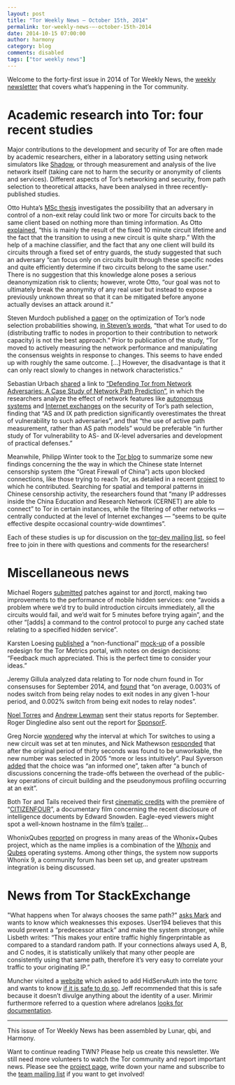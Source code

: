 ```yaml
---
layout: post
title: "Tor Weekly News — October 15th, 2014"
permalink: tor-weekly-news-—-october-15th-2014
date: 2014-10-15 07:00:00
author: harmony
category: blog
comments: disabled
tags: ["tor weekly news"]
---
```


Welcome to the forty-first issue in 2014 of Tor Weekly News, the [weekly newsletter](https://lists.torproject.org/cgi-bin/mailman/listinfo/tor-news) that covers what’s happening in the Tor community.

Academic research into Tor: four recent studies
===============================================

Major contributions to the development and security of Tor are often made by academic researchers, either in a laboratory setting using network simulators like [Shadow](https://shadow.github.io/), or through measurement and analysis of the live network itself (taking care not to harm the security or anonymity of clients and services). Different aspects of Tor’s networking and security, from path selection to theoretical attacks, have been analysed in three recently-published studies.

Otto Huhta’s [MSc thesis](http://www0.cs.ucl.ac.uk/staff/G.Danezis/students/Huhta14-UCL-Msc.pdf) investigates the possibility that an adversary in control of a non-exit relay could link two or more Tor circuits back to the same client based on nothing more than timing information. As Otto [explained](https://lists.torproject.org/pipermail/tor-dev/2014-September/007517.html), “this is mainly the result of the fixed 10 minute circuit lifetime and the fact that the transition to using a new circuit is quite sharp.” With the help of a machine classifier, and the fact that any one client will build its circuits through a fixed set of entry guards, the study suggested that such an adversary “can focus only on circuits built through these specific nodes and quite efficiently determine if two circuits belong to the same user.” There is no suggestion that this knowledge alone poses a serious deanonymization risk to clients; however, wrote Otto, “our goal was not to ultimately break the anonymity of any real user but instead to expose a previously unknown threat so that it can be mitigated before anyone actually devises an attack around it.”

Steven Murdoch published a [paper](http://www.cl.cam.ac.uk/~sjm217/papers/#pub-el14optimising) on the optimization of Tor’s node selection probabilities showing, [in Steven’s words](https://lists.torproject.org/pipermail/tor-dev/2014-October/007601.html), “that what Tor used to do (distributing traffic to nodes in proportion to their contribution to network capacity) is not the best approach.” Prior to publication of the study, “Tor moved to actively measuring the network performance and manipulating the consensus weights in response to changes. This seems to have ended up with roughly the same outcome. […] However, the disadvantage is that it can only react slowly to changes in network characteristics.”

Sebastian Urbach [shared](https://lists.torproject.org/pipermail/tor-relays/2014-October/005434.html) a link to [“Defending Tor from Network Adversaries: A Case Study of Network Path Prediction”](http://arxiv.org/pdf/1410.1823v1.pdf), in which the researchers analyze the effect of network features like [autonomous systems](https://en.wikipedia.org/wiki/Autonomous_System_%28Internet%29) and [Internet exchanges](https://en.wikipedia.org/wiki/Internet_exchange_point) on the security of Tor’s path selection, finding that “AS and IX path prediction significantly overestimates the threat of vulnerability to such adversaries”, and that “the use of active path measurement, rather than AS path models” would be preferable “in further study of Tor vulnerability to AS- and IX-level adversaries and development of practical defenses.”

Meanwhile, Philipp Winter took to the [Tor blog](https://blog.torproject.org/blog/closer-look-great-firewall-china) to summarize some new findings concerning the the way in which the Chinese state Internet censorship system (the “Great Firewall of China”) acts upon blocked connections, like those trying to reach Tor, as detailed in a recent [project](http://www.cs.unm.edu/~royaen/gfw/) to which he contributed. Searching for spatial and temporal patterns in Chinese censorship activity, the researchers found that “many IP addresses inside the China Education and Research Network (CERNET) are able to connect” to Tor in certain instances, while the filtering of other networks — centrally conducted at the level of Internet exchanges — “seems to be quite effective despite occasional country-wide downtimes”.

Each of these studies is up for discussion on the [tor-dev mailing list](https://lists.torproject.org/cgi-bin/mailman/listinfo/tor-dev), so feel free to join in there with questions and comments for the researchers!

Miscellaneous news
==================

Michael Rogers [submitted](https://lists.torproject.org/pipermail/tor-dev/2014-October/007590.html) patches against tor and jtorctl, making two improvements to the performance of mobile hidden services: one “avoids a problem where we’d try to build introduction circuits immediately, all the circuits would fail, and we’d wait for 5 minutes before trying again”, and the other “[adds] a command to the control protocol to purge any cached state relating to a specified hidden service”.

Karsten Loesing [published](https://lists.torproject.org/pipermail/tor-dev/2014-October/007605.html) a “non-functional” [mock-up](https://kloesing.github.io/metrics-2.0/) of a possible redesign for the Tor Metrics portal, with notes on design decisions: “Feedback much appreciated. This is the perfect time to consider your ideas.”

Jeremy Gillula analyzed data relating to Tor node churn found in Tor consensuses for September 2014, and [found](https://lists.torproject.org/pipermail/tor-talk/2014-October/035207.html) that “on average, 0.003% of nodes switch from being relay nodes to exit nodes in any given 1-hour period, and 0.002% switch from being exit nodes to relay nodes”.

[Noel Torres](https://lists.torproject.org/pipermail/tor-reports/2014-October/000674.html) and [Andrew Lewman](https://lists.torproject.org/pipermail/tor-reports/2014-October/000676.html) sent their status reports for September. Roger Dingledine also sent out the report for [SponsorF](https://lists.torproject.org/pipermail/tor-reports/2014-October/000675.html).

Greg Norcie [wondered](https://lists.torproject.org/pipermail/tor-talk/2014-October/035212.html) why the interval at which Tor switches to using a new circuit was set at ten minutes, and Nick Mathewson [responded](https://lists.torproject.org/pipermail/tor-talk/2014-October/035213.html) that after the original period of thirty seconds was found to be unworkable, the new number was selected in 2005 “more or less intuitively”. Paul Syverson [added](https://lists.torproject.org/pipermail/tor-talk/2014-October/035217.html) that the choice was “an informed one”, taken after “a bunch of discussions concerning the trade-offs between the overhead of the public-key operations of circuit building and the pseudonymous profiling occurring at an exit”.

Both Tor and Tails received their first [cinematic credits](https://twitter.com/postessive/status/520956478287777792) with the première of “[CITIZENFOUR](https://citizenfourfilm.com/)”, a documentary film concerning the recent disclosure of intelligence documents by Edward Snowden. Eagle-eyed viewers might spot a well-known hostname in the film’s [trailer](https://www.youtube.com/watch?v=XiGwAvd5mvM)…

WhonixQubes [reported](https://lists.torproject.org/pipermail/tor-talk/2014-October/035211.html) on progress in many areas of the Whonix+Qubes project, which as the name implies is a combination of the [Whonix](https://www.whonix.org/) and [Qubes](https://www.qubes-os.org/) operating systems. Among other things, the system now supports Whonix 9, a community forum has been set up, and greater upstream integration is being discussed.

News from Tor StackExchange
===========================

"What happens when Tor always chooses the same path?" [asks Mark](https://tor.stackexchange.com/q/3689/88) and wants to know which weaknesses this exposes. User194 believes that this would prevent a “predecessor attack” and make the system stronger, while Lisbeth writes: “This makes your entire traffic highly fingerprintable as compared to a standard random path. If your connections always used A, B, and C nodes, it is statistically unlikely that many other people are consistently using that same path, therefore it’s very easy to correlate your traffic to your originating IP.”

Muncher visited a [website](https://secure.sw.gs:419/aaw/publist/adblock.html) which asked to add HidServAuth into the torrc and wants to know [if it is safe to do so](https://tor.stackexchange.com/q/3226/88). Jeff recommended that this is safe because it doesn’t divulge anything about the identity of a user. Mirimir furthermore referred to a question where adrelanos [looks for documentation](https://tor.stackexchange.com/q/219/88).

* * * * *

This issue of Tor Weekly News has been assembled by Lunar, qbi, and Harmony.

Want to continue reading TWN? Please help us create this newsletter. We still need more volunteers to watch the Tor community and report important news. Please see the [project page](https://trac.torproject.org/projects/tor/wiki/TorWeeklyNews), write down your name and subscribe to the [team mailing list](https://lists.torproject.org/cgi-bin/mailman/listinfo/news-team) if you want to get involved!

